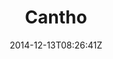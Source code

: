 ---
title: "Cantho"
date: 2014-12-13T08:26:41Z
draft: false
description: ""
hasGallery: true
type: post
region: "Asia (Southeast)"
country: "Vietnam"
thumbnail: "cantho-7.jpg"
---